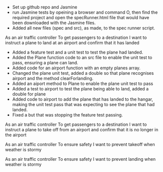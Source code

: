 - Set up github repo and Jasmine
- run Jasmine tests by opeining a browser and command O, 
then find the required project and open the specRunner.html file that would have been downloaded with the Jasmine files.
- Added all new files (spec and src), as made, to the spec runner script.

As an air traffic controller
To get passengers to a destination
I want to instruct a plane to land at
an airport and confirm that it has landed

- Added a feature test and a unit test to test the plane had landed.
- Added the Plane function code to an src file to enable the unit test to pass, ensuring a plane can land.
- Added code for an airport function with an empty planes array.
- Changed the plane unit test, added a double so that plane recognises airport and the method clearForlanding.
- Added an aiport method to Plane to enable the plane unit test to pass
- Added a test to airport to test the plane being able to land, added a double for plane
- Added code to airport to add the plane that has landed to the hangar, making the unit test pass that was expecting to see the plane that had landed.
- Fixed a but that was stopping the feature test passing.


As an air traffic controller
To get passengers to a destination
I want to instruct a plane to take off from
an airport and confirm that it is no longer in the airport

As an air traffic controller
To ensure safety
I want to prevent takeoff when weather is stormy

As an air traffic controller
To ensure safety
I want to prevent landing when weather is stormy

